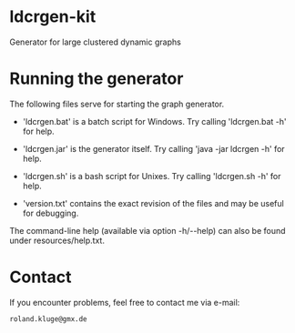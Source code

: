 ldcrgen-kit
===========

Generator for large clustered dynamic graphs

# Running the generator
The following files serve for starting the graph generator.

- 'ldcrgen.bat' is a batch script for Windows. 
	Try calling 'ldcrgen.bat -h' for help.

- 'ldcrgen.jar' is the generator itself. 
	Try calling 'java -jar ldcrgen -h' for help.

- 'ldcrgen.sh' is a bash script for Unixes. 
	Try calling 'ldcrgen.sh -h' for help.

- 'version.txt' contains the exact revision of the files and may be 
	useful for debugging.

The command-line help (available via option -h/--help) can also be found under resources/help.txt.

# Contact

If you encounter problems, feel free to contact me via e-mail:

	roland.kluge@gmx.de

